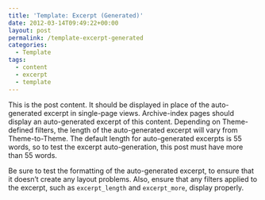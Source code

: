 ```yaml
---
title: 'Template: Excerpt (Generated)'
date: 2012-03-14T09:49:22+00:00
layout: post
permalink: /template-excerpt-generated
categories:
  - Template
tags:
  - content
  - excerpt
  - template
---
```

This is the post content. It should be displayed in place of the auto-generated excerpt in single-page views. Archive-index pages should display an auto-generated excerpt of this content. Depending on Theme-defined filters, the length of the auto-generated excerpt will vary from Theme-to-Theme. The default length for auto-generated excerpts is 55 words, so to test the excerpt auto-generation, this post must have more than 55 words.

Be sure to test the formatting of the auto-generated excerpt, to ensure that it doesn&#8217;t create any layout problems. Also, ensure that any filters applied to the excerpt, such as <code>excerpt_length</code> and <code>excerpt_more</code>, display properly.
